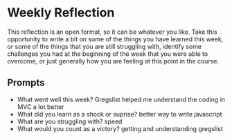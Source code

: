 # Weekly Reflection
This reflection is an open format, so it can be whatever you like. Take this opportunity to write a bit on some of the things you have learned this week, or some of the things that you are still struggling with, identify some challenges you had at the beginning of the week that you were able to overcome, or just generally how you are feeling at this point in the course.

## Prompts
- What went well this week? Gregslist helped me understand the coding in MVC a lot better 
- What did you learn as a shock or suprise? better way to write javascript
- What are you struggling with? speed 
- What would you count as a victory? getting and understanding gregslist 
